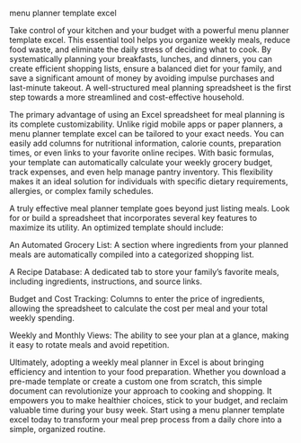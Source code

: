 menu planner template excel


Take control of your kitchen and your budget with a powerful menu planner template excel. This essential tool helps you organize weekly meals, reduce food waste, and eliminate the daily stress of deciding what to cook. By systematically planning your breakfasts, lunches, and dinners, you can create efficient shopping lists, ensure a balanced diet for your family, and save a significant amount of money by avoiding impulse purchases and last-minute takeout. A well-structured meal planning spreadsheet is the first step towards a more streamlined and cost-effective household.



The primary advantage of using an Excel spreadsheet for meal planning is its complete customizability. Unlike rigid mobile apps or paper planners, a menu planner template excel can be tailored to your exact needs. You can easily add columns for nutritional information, calorie counts, preparation times, or even links to your favorite online recipes. With basic formulas, your template can automatically calculate your weekly grocery budget, track expenses, and even help manage pantry inventory. This flexibility makes it an ideal solution for individuals with specific dietary requirements, allergies, or complex family schedules.



A truly effective meal planner template goes beyond just listing meals. Look for or build a spreadsheet that incorporates several key features to maximize its utility. An optimized template should include:




An Automated Grocery List: A section where ingredients from your planned meals are automatically compiled into a categorized shopping list.


A Recipe Database: A dedicated tab to store your family’s favorite meals, including ingredients, instructions, and source links.


Budget and Cost Tracking: Columns to enter the price of ingredients, allowing the spreadsheet to calculate the cost per meal and your total weekly spending.


Weekly and Monthly Views: The ability to see your plan at a glance, making it easy to rotate meals and avoid repetition.





Ultimately, adopting a weekly meal planner in Excel is about bringing efficiency and intention to your food preparation. Whether you download a pre-made template or create a custom one from scratch, this simple document can revolutionize your approach to cooking and shopping. It empowers you to make healthier choices, stick to your budget, and reclaim valuable time during your busy week. Start using a menu planner template excel today to transform your meal prep process from a daily chore into a simple, organized routine.
